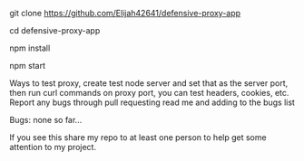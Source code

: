 git clone https://github.com/Elijah42641/defensive-proxy-app

cd defensive-proxy-app

npm install

npm start



Ways to test proxy, create test node server and set that as the server port, then run curl commands on proxy port, you can test headers, cookies, etc. Report any bugs through pull requesting read me and adding to the bugs list 

Bugs:
none so far...

If you see this share my repo to at least one person to help get some attention to my project.
